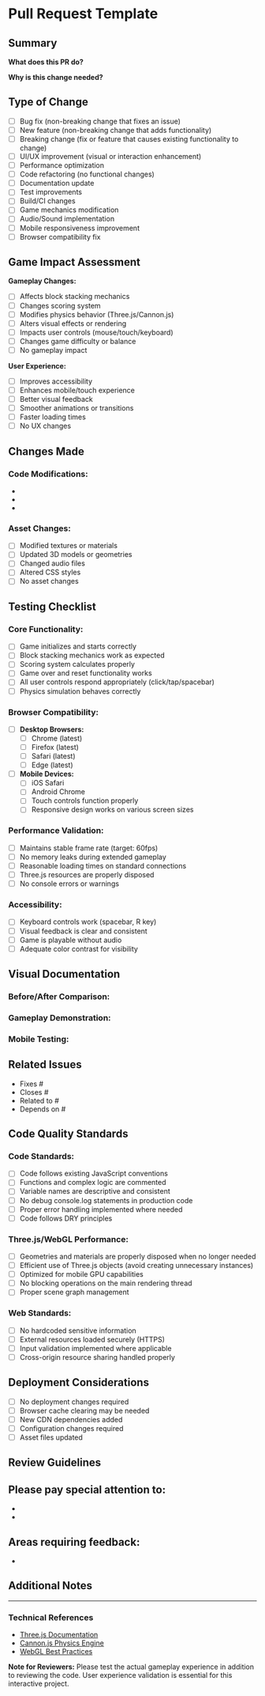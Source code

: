 # Pull Request Template

## Summary
<!-- Provide a clear and concise description of what this PR accomplishes -->

**What does this PR do?**


**Why is this change needed?**


## Type of Change
<!-- Check all that apply -->

- [ ] Bug fix (non-breaking change that fixes an issue)
- [ ] New feature (non-breaking change that adds functionality)
- [ ] Breaking change (fix or feature that causes existing functionality to change)
- [ ] UI/UX improvement (visual or interaction enhancement)
- [ ] Performance optimization
- [ ] Code refactoring (no functional changes)
- [ ] Documentation update
- [ ] Test improvements
- [ ] Build/CI changes
- [ ] Game mechanics modification
- [ ] Audio/Sound implementation
- [ ] Mobile responsiveness improvement
- [ ] Browser compatibility fix

## Game Impact Assessment
<!-- Describe how this affects the 3D block stacking game experience -->

**Gameplay Changes:**
- [ ] Affects block stacking mechanics
- [ ] Changes scoring system
- [ ] Modifies physics behavior (Three.js/Cannon.js)
- [ ] Alters visual effects or rendering
- [ ] Impacts user controls (mouse/touch/keyboard)
- [ ] Changes game difficulty or balance
- [ ] No gameplay impact

**User Experience:**
- [ ] Improves accessibility
- [ ] Enhances mobile/touch experience
- [ ] Better visual feedback
- [ ] Smoother animations or transitions
- [ ] Faster loading times
- [ ] No UX changes

## Changes Made
<!-- List specific changes in detail -->

### Code Modifications:
- 
- 
- 

### Asset Changes:
- [ ] Modified textures or materials
- [ ] Updated 3D models or geometries
- [ ] Changed audio files
- [ ] Altered CSS styles
- [ ] No asset changes

## Testing Checklist
<!-- Ensure your changes work properly across different scenarios -->

### Core Functionality:
- [ ] Game initializes and starts correctly
- [ ] Block stacking mechanics work as expected
- [ ] Scoring system calculates properly
- [ ] Game over and reset functionality works
- [ ] All user controls respond appropriately (click/tap/spacebar)
- [ ] Physics simulation behaves correctly

### Browser Compatibility:
- [ ] **Desktop Browsers:**
  - [ ] Chrome (latest)
  - [ ] Firefox (latest)
  - [ ] Safari (latest)
  - [ ] Edge (latest)
- [ ] **Mobile Devices:**
  - [ ] iOS Safari
  - [ ] Android Chrome
  - [ ] Touch controls function properly
  - [ ] Responsive design works on various screen sizes

### Performance Validation:
- [ ] Maintains stable frame rate (target: 60fps)
- [ ] No memory leaks during extended gameplay
- [ ] Reasonable loading times on standard connections
- [ ] Three.js resources are properly disposed
- [ ] No console errors or warnings

### Accessibility:
- [ ] Keyboard controls work (spacebar, R key)
- [ ] Visual feedback is clear and consistent
- [ ] Game is playable without audio
- [ ] Adequate color contrast for visibility

## Visual Documentation
<!-- Screenshots/videos are required for UI changes, recommended for all changes -->

### Before/After Comparison:
<!-- Attach screenshots showing the changes -->

### Gameplay Demonstration:
<!-- For functional changes, include a video or GIF showing the feature -->

### Mobile Testing:
<!-- If changes affect mobile experience, include mobile screenshots -->

## Related Issues
<!-- Link any related issues, discussions, or PRs -->

- Fixes #
- Closes #
- Related to #
- Depends on #

## Code Quality Standards
<!-- Ensure your code meets project requirements -->

### Code Standards:
- [ ] Code follows existing JavaScript conventions
- [ ] Functions and complex logic are commented
- [ ] Variable names are descriptive and consistent
- [ ] No debug console.log statements in production code
- [ ] Proper error handling implemented where needed
- [ ] Code follows DRY principles

### Three.js/WebGL Performance:
- [ ] Geometries and materials are properly disposed when no longer needed
- [ ] Efficient use of Three.js objects (avoid creating unnecessary instances)
- [ ] Optimized for mobile GPU capabilities
- [ ] No blocking operations on the main rendering thread
- [ ] Proper scene graph management

### Web Standards:
- [ ] No hardcoded sensitive information
- [ ] External resources loaded securely (HTTPS)
- [ ] Input validation implemented where applicable
- [ ] Cross-origin resource sharing handled properly

## Deployment Considerations
<!-- Any special requirements for deployment -->

- [ ] No deployment changes required
- [ ] Browser cache clearing may be needed
- [ ] New CDN dependencies added
- [ ] Configuration changes required
- [ ] Asset files updated

## Review Guidelines
<!-- Help reviewers focus their attention -->

**Please pay special attention to:**
- 
- 
- 

**Areas requiring feedback:**
- 
- 

## Additional Notes
<!-- Any other context or information for reviewers -->


---

### Technical References
- [Three.js Documentation](https://threejs.org/docs/)
- [Cannon.js Physics Engine](https://github.com/schteppe/cannon.js/)
- [WebGL Best Practices](https://developer.mozilla.org/en-US/docs/Web/API/WebGL_API/WebGL_best_practices)

**Note for Reviewers:** Please test the actual gameplay experience in addition to reviewing the code. User experience validation is essential for this interactive project. 
